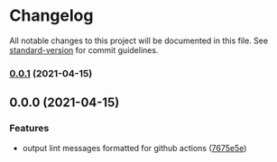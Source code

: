 # Changelog

All notable changes to this project will be documented in this file. See [standard-version](https://github.com/conventional-changelog/standard-version) for commit guidelines.

### [0.0.1](https://github.com/a-b-r-o-w-n/eslint-formatter-github-actions/compare/v0.0.0...v0.0.1) (2021-04-15)

## 0.0.0 (2021-04-15)


### Features

* output lint messages formatted for github actions ([7675e5e](https://github.com/a-b-r-o-w-n/eslint-formatter-github-actions/commit/7675e5e70eeaaa13844df462e87e5bbb054cf230))
